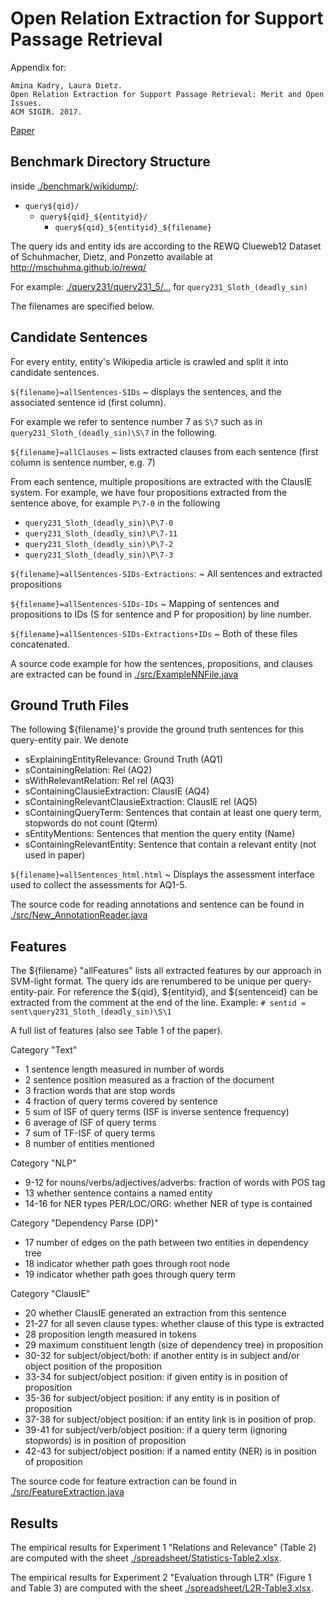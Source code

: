 Open Relation Extraction for Support Passage Retrieval
======================================================

Appendix for: 

    Amina Kadry, Laura Dietz.
    Open Relation Extraction for Support Passage Retrieval: Merit and Open Issues. 
    ACM SIGIR. 2017.
    

[Paper](kadry-dietz-sigir2017-open-relation-extraction-for-support-passage-retrieval.pdf)



Benchmark Directory Structure
------------------------------

inside [./benchmark/wikidump/](benchmark/wikidump/):

- `query${qid}/`
    - `query${qid}_${entityid}/`
        - `query${qid}_${entityid}_${filename}`


The query ids and entity ids are according to the REWQ Clueweb12 Dataset of Schuhmacher, Dietz, and Ponzetto available at <http://mschuhma.github.io/rewq/>

For example: [./query231/query231_5/...](benchmark/wikidump/query231/query231_5/) for `query231_Sloth_(deadly_sin)`

The filenames are specified below.


Candidate Sentences
--------------------

For every entity, entity's Wikipedia article is crawled and split it into candidate sentences.

`${filename}=allSentences-SIDs`
 ~  displays the sentences, and the associated sentence id (first column). 

For example we refer to sentence number 7 as `S\7` such as in `query231_Sloth_(deadly_sin)\S\7` in the following.

`${filename}=allClauses`
 ~ lists extracted clauses from each sentence (first column is sentence number, e.g. 7)

From each sentence, multiple propositions are extracted with the ClausIE system. For example, we have four propositions extracted from the sentence above, for example `P\7-0` in the following

- `query231_Sloth_(deadly_sin)\P\7-0`
- `query231_Sloth_(deadly_sin)\P\7-11`
- `query231_Sloth_(deadly_sin)\P\7-2`
- `query231_Sloth_(deadly_sin)\P\7-3`

`${filename}=allSentences-SIDs-Extractions`:
 ~ All sentences and extracted propositions

`${filename}=allSentences-SIDs-IDs`
 ~ Mapping of sentences and propositions to IDs (S for sentence and P for proposition) by line number. 

`${filename}=allSentences-SIDs-Extractions+IDs`
~  Both of these files concatenated.

A source code example for how the sentences, propositions, and clauses are extracted can be found in [./src/ExampleNNFile.java](src/ExampleNNFile.java)



Ground Truth Files
-------------------

The following ${filename}'s provide the ground truth sentences for this query-entity pair. We denote 

- sExplainingEntityRelevance: Ground Truth (AQ1)
- sContainingRelation: Rel (AQ2)
- sWithRelevantRelation: Rel rel (AQ3)
- sContainingClausieExtraction: ClausIE (AQ4)
- sContainingRelevantClausieExtraction: ClausIE rel (AQ5)
- sContainingQueryTerm: Sentences that contain at least one query term, stopwords do not count (Qterm)
- sEntityMentions: Sentences that mention the query entity (Name)
- sContainingRelevantEntity: Sentence that contain a relevant entity (not used in paper) 


`${filename}=allSentences_html.html`
 ~ Displays the assessment interface used to collect the assessments for AQ1-5.

The source code for reading annotations and sentence can be found in [./src/New_AnnotationReader.java](src/New_AnnotationReader.java)



Features
---------

The ${filename} "allFeatures" lists all extracted features by our approach in SVM-light format. The query ids are renumbered to be unique per query-entity-pair. For reference the ${qid}, ${entityid}, and ${sentenceid} can be extracted from the comment at the end of the line. Example: `# sentid = sent\query231_Sloth_(deadly_sin)\S\1`

A full list of features (also see Table 1 of the paper).


Category "Text"

- 1 sentence length measured in number of words
- 2 sentence position measured as a fraction of the document
- 3 fraction words that are stop words
- 4 fraction of query terms covered by sentence
- 5 sum of ISF of query terms (ISF is inverse sentence frequency)
- 6 average of ISF of query terms
- 7 sum of TF-ISF of query terms
- 8 number of entities mentioned

Category "NLP"

- 9-12 for nouns/verbs/adjectives/adverbs: fraction of words with POS tag
- 13 whether sentence contains a named entity
- 14-16 for NER types PER/LOC/ORG: whether NER of type is contained

Category "Dependency Parse (DP)"

- 17 number of edges on the path between two entities in dependency tree
- 18 indicator whether path goes through root node
- 19 indicator whether path goes through query term

Category "ClausIE"

- 20 whether ClausIE generated an extraction from this sentence
- 21-27 for all seven clause types: whether clause of this type is extracted
- 28 proposition length measured in tokens
- 29 maximum constituent length (size of dependency tree) in proposition
- 30-32 for subject/object/both: if another entity is in subject and/or object position of the proposition
- 33-34 for subject/object position: if given entity is in position of proposition
- 35-36 for subject/object position: if any entity is in position of proposition
- 37-38 for subject/object position: if an entity link is in position of prop.
- 39-41 for subject/verb/object position: if a query term (ignoring stopwords) is in position of proposition
- 42-43 for subject/object position: if a named entity (NER) is in position of proposition


The source code for feature extraction can be found in [./src/FeatureExtraction.java](src/FeatureExtraction.java)


Results
-------

The empirical results for Experiment 1 "Relations and Relevance" (Table 2) are computed with the sheet [./spreadsheet/Statistics-Table2.xlsx](spreadsheet/Statistics-Table2.xlsx).


The empirical results for Experiment 2 "Evaluation through LTR" (Figure 1 and Table 3) are computed with the sheet [./spreadsheet/L2R-Table3.xlsx](spreadsheet/L2R-Table3.xlsx).




